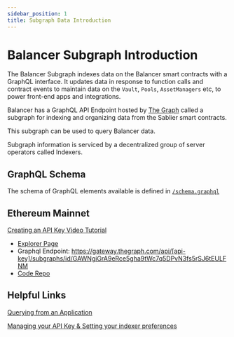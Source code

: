 ```yaml
---
sidebar_position: 1
title: Subgraph Data Introduction
---
```


# Balancer Subgraph Introduction

The Balancer Subgraph indexes data on the Balancer smart contracts with a GraphQL interface. It updates data in response to function calls and contract events to maintain data on the `Vault`, `Pools`, `AssetManagers` etc, to power front-end apps and integrations.

Balancer has a GraphQL API Endpoint hosted by [The Graph](https://thegraph.com/docs/about/introduction#what-the-graph-is) called a subgraph for indexing and organizing data from the Sablier smart contracts.

This subgraph can be used to query Balancer data.

Subgraph information is serviced by a decentralized group of server operators called Indexers.

## GraphQL Schema

The schema of GraphQL elements available is defined in [`/schema.graphql` ](https://github.com/balancer-labs/balancer-subgraph-v2/blob/master/schema.graphql)

## Ethereum Mainnet

[Creating an API Key Video Tutorial](https://www.youtube.com/watch?v=UrfIpm-Vlgs)

- [Explorer Page](https://thegraph.com/explorer/subgraph?id=CptFsHp6zar7kdfGYbVAqMeF1wNA1pJs6GaaJvPgeCfu&view=Overview)
- Graphql Endpoint: https://gateway.thegraph.com/api/[api-key]/subgraphs/id/GAWNgiGrA9eRce5gha9tWc7q5DPvN3fs5rSJ6tEULFNM
- [Code Repo](https://github.com/balancer-labs/)

## Helpful Links

[Querying from an Application](https://thegraph.com/docs/en/developer/querying-from-your-app/)

[Managing your API Key & Setting your indexer preferences](https://thegraph.com/docs/en/studio/managing-api-keys/)

